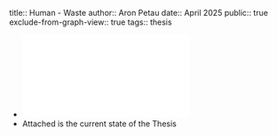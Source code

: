 title:: Human - Waste
author:: Aron Petau
date:: April 2025
public:: true
exclude-from-graph-view:: true
tags:: thesis

- ![The MA Thesis Human - Waste by Aron Petau ](../assets/thesis/main.pdf)
- Attached is the current state of the Thesis